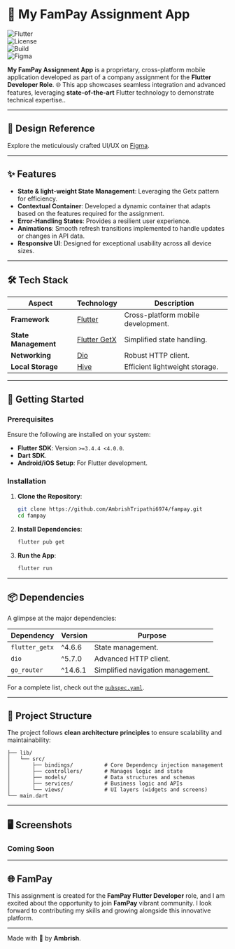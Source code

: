 # 🌟 My FamPay Assignment App

![Flutter](https://img.shields.io/badge/Flutter-3.4.4-blue?style=flat-square&logo=flutter&logoColor=white)  
![License](https://img.shields.io/badge/License-MIT-green?style=flat-square)  
![Build](https://img.shields.io/badge/Build-Passing-brightgreen?style=flat-square)  
![Figma](https://img.shields.io/badge/Design-Figma-red?style=flat-square&logo=figma&logoColor=white)  

**My FamPay Assignment App** is a proprietary, cross-platform mobile application developed as part of a company assignment for the **Flutter Developer Role**. 🌐 This app showcases seamless integration and advanced features, leveraging **state-of-the-art** Flutter technology to demonstrate technical expertise..

---  

## 🎨 Design Reference

Explore the meticulously crafted UI/UX on [Figma](https://www.figma.com/design/AvK2BRGwMTv4kQab5ymJ0K/AAL3-%3A-Android-assignment-Design-Specs?node-id=0-1&p=f&t=FotbHVT2gjsF5SJa-0).

---  

## ✨ Features

- **State & light-weight State Management**: Leveraging the Getx pattern for efficiency.
- **Contextual Container**: Developed a dynamic container that adapts based on the features required for the assignment.
- **Error-Handling States**: Provides a resilient user experience.
- **Animations**: Smooth refresh transitions implemented to handle updates or changes in API data.
- **Responsive UI**: Designed for exceptional usability across all device sizes.

---  

## 🛠️ Tech Stack

| Aspect              | Technology           | Description                      |  
|---------------------|----------------------|----------------------------------|  
| **Framework**       | [Flutter](https://flutter.dev)   | Cross-platform mobile development. |  
| **State Management**| [Flutter GetX](https://pub.dev/packages/get) | Simplified state handling.       |  
| **Networking**      | [Dio](https://pub.dev/packages/dio) | Robust HTTP client.             |   
| **Local Storage**   | [Hive](https://pub.dev/packages/hive) | Efficient lightweight storage.   |  

---  

## 🚀 Getting Started

### Prerequisites

Ensure the following are installed on your system:
- **Flutter SDK**: Version `>=3.4.4 <4.0.0`.
- **Dart SDK**.
- **Android/iOS Setup**: For Flutter development.

### Installation

1. **Clone the Repository**:
   ```bash  
   git clone https://github.com/AmbrishTripathi6974/fampay.git 
   cd fampay  
   ```  

2. **Install Dependencies**:
   ```bash  
   flutter pub get  
   ```  

4. **Run the App**:
   ```bash  
   flutter run  
   ```  

---  

## 📦 Dependencies

A glimpse at the major dependencies:

| Dependency            | Version | Purpose                                  |  
|-----------------------|---------|------------------------------------------|  
| `flutter_getx`        | ^4.6.6  | State management.                        |   
| `dio`                 | ^5.7.0  | Advanced HTTP client.                    |  
| `go_router`           | ^14.6.1 | Simplified navigation management.        |   

For a complete list, check out the [`pubspec.yaml`](./pubspec.yaml).

---  

## 📖 Project Structure

The project follows **clean architecture principles** to ensure scalability and maintainability:

```
├── lib/
│   └── src/
│       ├── bindings/          # Core Dependency injection management
│       ├── controllers/       # Manages logic and state
│       ├── models/            # Data structures and schemas
│       ├── services/          # Business logic and APIs
│       └── views/             # UI layers (widgets and screens)
└── main.dart
```  

---  

## 🖥️ Screenshots

### Coming Soon

---  

## 🌐 FamPay

This assignment is created for the **FamPay Flutter Developer** role, and I am excited about the opportunity to join **FamPay** vibrant community. I look forward to contributing my skills and growing alongside this innovative platform.

---  

Made with 💙 by **Ambrish**.  
